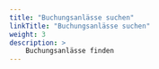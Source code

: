 ```yaml
---
title: "Buchungsanlässe suchen"
linkTitle: "Buchungsanlässe suchen"
weight: 3
description: >
    Buchungsanlässe finden
---
```






